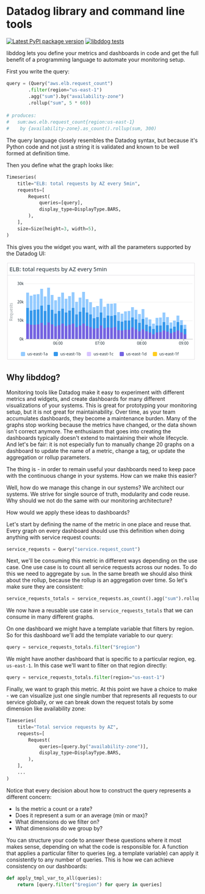 # Datadog library and command line tools

[![Latest PyPI package version](https://badge.fury.io/py/libddog.svg)](https://pypi.org/project/libddog)
[![libddog tests](https://github.com/nearmap/libddog/actions/workflows/github-actions.yml/badge.svg?branch=master)](https://github.com/nearmap/libddog/actions/workflows/github-actions.yml)


libddog lets you define your metrics and dashboards in code and get the full benefit of a programming language to automate your monitoring setup.

First you write the query:

```python
query = (Query("aws.elb.request_count")
        .filter(region="us-east-1")
        .agg("sum").by("availability-zone")
        .rollup("sum", 5 * 60))

# produces:
#   sum:aws.elb.request_count{region:us-east-1}
#    by {availability-zone}.as_count().rollup(sum, 300)
```

The query language closely resembles the Datadog syntax, but because it's Python code and not just a string it is validated and known to be well formed at definition time.

Then you define what the graph looks like:

```python
Timeseries(
    title="ELB: total requests by AZ every 5min",
    requests=[
        Request(
            queries=[query],
            display_type=DisplayType.BARS,
        ),
    ],
    size=Size(height=3, width=5),
)
```

This gives you the widget you want, with all the parameters supported by the Datadog UI:

![ELB request count](docs/assets/elb-reqs-graph.png)



## Why libddog?

Monitoring tools like Datadog make it easy to experiment with different metrics and widgets, and create dashboards for many different visualizations of your systems. This is great for prototyping your monitoring setup, but it is not great for maintainability. Over time, as your team accumulates dashboards, they become a maintenance burden. Many of the graphs stop working because the metrics have changed, or the data shown isn't correct anymore. The enthusiasm that goes into creating the dashboards typically doesn't extend to maintaining their whole lifecycle. And let's be fair: it is not especially fun to manually change 20 graphs on a dashboard to update the name of a metric, change a tag, or update the aggregation or rollup parameters.

The thing is - in order to remain useful your dashboards need to keep pace with the continuous change in your systems. How can we make this easier?

Well, how do we manage this change in our systems? We architect our systems. We strive for single source of truth, modularity and code reuse. Why should we not do the same with our monitoring architecture? 

How would we apply these ideas to dashboards?

Let's start by defining the name of the metric in one place and reuse that. Every graph on every dashboard should use this definition when doing anything with service request counts:

```python
service_requests = Query("service.request_count")
```

Next, we'll be consuming this metric in different ways depending on the use case. One use case is to count all service requests across our nodes. To do this we need to aggregate by `sum`. In the same breath we should also think about the rollup, because the rollup is an aggregation over time. So let's make sure they are consistent:

```python
service_requests_totals = service_requests.as_count().agg("sum").rollup("sum")
```

We now have a reusable use case in `service_requests_totals` that we can consume in many different graphs.

On one dashboard we might have a template variable that filters by region. So for this dashboard we'll add the template variable to our query:

```python
query = service_requests_totals.filter("$region")
```

We might have another dashboard that is specific to a particular region, eg. `us-east-1`. In this case we'll want to filter on that region directly:

```python
query = service_requests_totals.filter(region="us-east-1")
```

Finally, we want to graph this metric. At this point we have a choice to make - we can visualize just one single number that represents all requests to our service globally, or we can break down the request totals by some dimension like availability zone:

```python
Timeseries(
    title="Total service requests by AZ",
    requests=[
        Request(
            queries=[query.by("availability-zone")],
            display_type=DisplayType.BARS,
        ),
    ],
    ...
)
```

Notice that every decision about how to construct the query represents a different concern:

- Is the metric a count or a rate?
- Does it represent a sum or an average (min or max)?
- What dimensions do we filter on?
- What dimensions do we group by?

You can structure your code to answer these questions where it most makes sense, depending on what the code is responsible for. A function that applies a particular filter to queries (eg. a template variable) can apply it consistently to any number of queries. This is how we can achieve consistency on our dashboards:

```python
def apply_tmpl_var_to_all(queries):
    return [query.filter("$region") for query in queries]
```